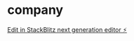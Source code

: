 # company

[Edit in StackBlitz next generation editor ⚡️](https://stackblitz.com/~/github.com/hotwellkz/company)